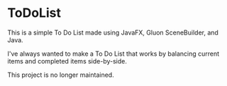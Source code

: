 # ToDoList

This is a simple To Do List made using JavaFX, Gluon SceneBuilder, and Java.

I've always wanted to make a To Do List that works by balancing
current items and completed items side-by-side.

This project is no longer maintained.
